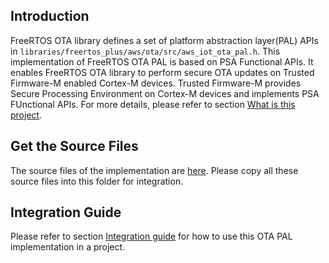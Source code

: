 ## Introduction

FreeRTOS OTA library defines a set of platform abstraction layer(PAL) APIs in `libraries/freertos_plus/aws/ota/src/aws_iot_ota_pal.h`. This implementation of FreeRTOS OTA PAL is based on PSA Functional APIs. It enables FreeRTOS OTA library to perform secure OTA updates on Trusted Firmware-M enabled Cortex-M devices. Trusted Firmware-M provides Secure Processing Environment on Cortex-M devices and implements PSA FUnctional APIs. For more details, please refer to section [What is this project](https://github.com/Linaro/amazon-freertos/blob/tfm-fwu/libraries/abstractions/ota_pal_psa/README.md#what-is-this-project).

## Get the Source Files

The source files of the implementation are [here](https://github.com/Linaro/amazon-freertos/tree/tfm-fwu/libraries/abstractions/ota_pal_psa). Please copy all these source files into this folder for integration.

## Integration Guide

Please refer to section [Integration guide](https://github.com/Linaro/amazon-freertos/tree/tfm-fwu/libraries/abstractions/ota_pal_psa#integration-guide) for how to use this OTA PAL implementation in a project.
